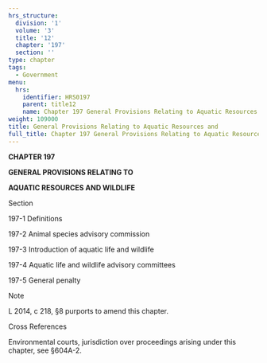 ```yaml
---
hrs_structure:
  division: '1'
  volume: '3'
  title: '12'
  chapter: '197'
  section: ''
type: chapter
tags:
  - Government
menu:
  hrs:
    identifier: HRS0197
    parent: title12
    name: Chapter 197 General Provisions Relating to Aquatic Resources and
weight: 109000
title: General Provisions Relating to Aquatic Resources and
full_title: Chapter 197 General Provisions Relating to Aquatic Resources and
---
```

**CHAPTER 197**

**GENERAL PROVISIONS RELATING TO**

**AQUATIC RESOURCES AND WILDLIFE**

Section

197-1 Definitions

197-2 Animal species advisory commission

197-3 Introduction of aquatic life and wildlife

197-4 Aquatic life and wildlife advisory committees

197-5 General penalty

Note

L 2014, c 218, §8 purports to amend this chapter.

Cross References

Environmental courts, jurisdiction over proceedings arising under this chapter, see §604A-2.